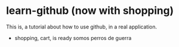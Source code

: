 # learn-github (now with shopping)

This is, a tutorial about how to use github, in a real application.

- shopping, cart, is ready
somos perros de guerra